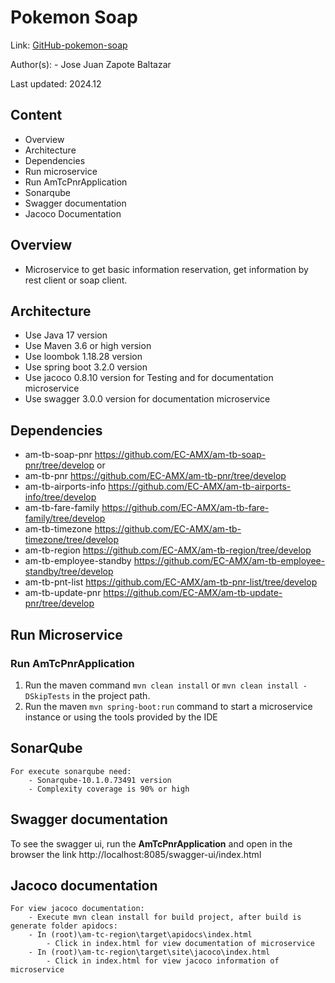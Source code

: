 # Pokemon Soap

Link: [GitHub-pokemon-soap](https://github.com/PMSXAA/pokemon)

Author(s): - Jose Juan Zapote Baltazar

Last updated: 2024.12

## Content

- Overview
- Architecture
- Dependencies
- Run microservice
- Run AmTcPnrApplication
- Sonarqube
- Swagger documentation
- Jacoco Documentation

## Overview

- Microservice to get basic information reservation, get information by rest client or soap client.

## Architecture

- Use Java 17 version
- Use Maven 3.6 or high version
- Use loombok 1.18.28 version
- Use spring boot 3.2.0 version
- Use jacoco 0.8.10 version for Testing and for documentation microservice
- Use swagger 3.0.0 version for documentation microservice

## Dependencies

- am-tb-soap-pnr          https://github.com/EC-AMX/am-tb-soap-pnr/tree/develop  or
- am-tb-pnr               https://github.com/EC-AMX/am-tb-pnr/tree/develop
- am-tb-airports-info     https://github.com/EC-AMX/am-tb-airports-info/tree/develop
- am-tb-fare-family       https://github.com/EC-AMX/am-tb-fare-family/tree/develop
- am-tb-timezone          https://github.com/EC-AMX/am-tb-timezone/tree/develop
- am-tb-region            https://github.com/EC-AMX/am-tb-region/tree/develop
- am-tb-employee-standby  https://github.com/EC-AMX/am-tb-employee-standby/tree/develop
- am-tb-pnt-list          https://github.com/EC-AMX/am-tb-pnr-list/tree/develop
- am-tb-update-pnr        https://github.com/EC-AMX/am-tb-update-pnr/tree/develop

## Run Microservice

### Run AmTcPnrApplication

1. Run the maven command `mvn clean install` or `mvn clean install -DSkipTests` in the project path.
2. Run the maven `mvn spring-boot:run` command to start a microservice instance or using the tools provided by the IDE

## SonarQube

    For execute sonarqube need:
        - Sonarqube-10.1.0.73491 version
        - Complexity coverage is 90% or high

## Swagger documentation

To see the swagger ui, run the **AmTcPnrApplication** and open in the browser the
link http://localhost:8085/swagger-ui/index.html

## Jacoco documentation

    For view jacoco documentation:
        - Execute mvn clean install for build project, after build is generate folder apidocs:
        - In (root)\am-tc-region\target\apidocs\index.html
            - Click in index.html for view documentation of microservice
        - In (root)\am-tc-region\target\site\jacoco\index.html
            - Click in index.html for view jacoco information of microservice
